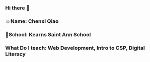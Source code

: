### Hi there 👋

<!--
**ChenxiQiao/ChenxiQiao** is a ✨ _special_ ✨ repository because its `README.md` (this file) appears on your GitHub profile.

Here are some ideas to get you started:

- 🔭 I’m currently working on ...
- 🌱 I’m currently learning ...
- 👯 I’m looking to collaborate on ...
- 🤔 I’m looking for help with ...
- 💬 Ask me about ...
- 📫 How to reach me: ...
- 😄 Pronouns: ...
- ⚡ Fun fact: ...
-->

### ☺️Name: Chenxi Qiao
### 🏫School: Kearns Saint Ann School
### What Do I teach: Web Development, Intro to CSP, Digital Literacy 
### 
